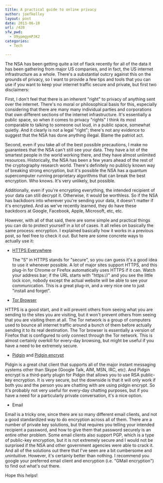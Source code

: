 ```yaml
---
title: A practical guide to online privacy
author: joefkelley
layout: post
date: 2013-06-10
url: /420
sfw_pwd:
  - U9ypmgymPJK2
categories:
  - Tech

---
```

The NSA has been getting quite a lot of flack recently for all of the data it has been gathering from major US companies, and in fact, the US internet infrastructure as a whole. There's a substantial outcry against this on the grounds of privacy, so I want to provide a few tips and tools that you can use if you want to keep your internet traffic secure and private, but first two disclaimers:

First, I don't feel that there is an inherent "right" to privacy of anything sent over the internet. There's no moral or philosophical basis for this, especially considering that there are many many individual parties and corporations that own different sections of the internet infrastructure. It's essentially a public space, so when it comes to privacy "rights" I think its most comparable to talking to someone out loud, in a public space, somewhat quietly. And it clearly is not a legal "right"; there's not any evidence to suggest that the NSA has done anything illegal. Blame the patriot act.

Second, even if you take all of the best possible precautions, I make no guarantees that the NSA can't still see your data. They have a lot of the smartest people in the world working there, and they have almost unlimited resources. Historically, the NSA has been a few years ahead of the rest of the cryptography research world. There's definitely no publicly known way of breaking strong encryption, but it's possible the NSA has a quantum supercomputer running proprietary algorithms that can break the best encryption. Who knows. It's very unlikely, but possible.

Additionally, even if you're encrypting everything, the intended recipient of your data can still decrypt it. Otherwise, it would be worthless. So if the NSA has backdoors into wherever you're sending your data, it doesn't matter if it's encrypted. And as we've recently learned, they do have these backdoors at Google, Facebook, Apple, Microsoft, etc, etc.

However, with all of that said, there are some simple and practical things you can do to protect yourself in a lot of cases. It all relies on basically the same process: encryption. I explained basically how it works in a previous post, so feel free to check it out. But here are some concrete ways to actually use it:

* [HTTPS Everywhere][1]
 
  The "S" in HTTPS stands for "secure", so you can guess it's a good idea to use it whenever possible. A lot of major sites support HTTPS, and this plug-in for Chrome or Firefox automatically uses HTTPS if it can. Watch your address bar; if the URL starts with "https://" and you see the little lock icon, nobody except the actual website will be able to see your communication. This is a great plug-in, and a very nice one to just "install and forget".<br/>
  
* [Tor Browser][2]

HTTPS is a good start, and it will prevent others from seeing what you are sending to the sites you are visiting, but it won't prevent others from seeing that you are visiting them at all. The Tor network is a group of computers used to bounce all internet traffic around a bunch of them before actually sending it to its real destination. The Tor browser is essentially a version of Firefox that is configured to only connect through the Tor network. This is almost certainly overkill for every-day browsing, but might be useful if you have a need to be extremely secure.

* [Pidgin][3] and [Pidgin encrypt][4]

Pidgin is a great chat client that supports all of the major instant messaging systems other than Skype (Google Talk, AIM, MSN, IRC, etc). And Pidgin encrypt is a third-party plugin for Pidgin that allows you to use RSA public-key encryption. It is very secure, but the downside is that it will only work if both you and the person you are chatting with are using pidgin encrypt. So it's probably not very useful for every-day chatting purposes, but if you have a need for a particularly private conversation, it's a nice option.

* Email

Email is a tricky one, since there are so many different email clients, and not a good standardized way to do encryption across all of them. There are a number of private key solutions, but that requires you telling your intended recipient a password, and how to give them that password securely is an entire other problem. Some email clients also support PGP, which is a type of public-key encryption, but it is not extremely secure and I would not be surprised if the NSA and other government agencies were able to crack it. And all of the solutions out there that I've seen are a bit cumbersome and unintuitive. However, it's certainly better than nothing. I recommend you google your preferred email client and encryption (i.e. "GMail encryption") to find out what's out there.

Hope this helps!

 [1]: https://www.eff.org/https-everywhere
 [2]: https://www.torproject.org/projects/torbrowser.html.en
 [3]: http://www.pidgin.im/
 [4]: http://pidgin-encrypt.sourceforge.net/
